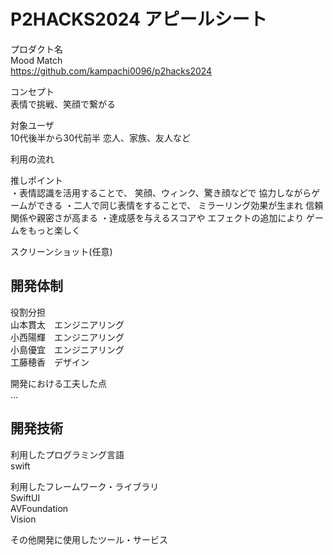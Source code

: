 # P2HACKS2024 アピールシート 

プロダクト名  
Mood Match  
https://github.com/kampachi0096/p2hacks2024

コンセプト  
表情で挑戦、笑顔で繋がる

対象ユーザ  
10代後半から30代前半
恋人、家族、友人など

利用の流れ  


推しポイント  
・表情認識を活用することで、
笑顔、ウィンク、驚き顔などで
協力しながらゲームができる
・二人で同じ表情をすることで、
ミラーリング効果が生まれ
信頼関係や親密さが高まる
・達成感を与えるスコアや
エフェクトの追加により
ゲームをもっと楽しく

スクリーンショット(任意)  

## 開発体制  

役割分担  
山本貫太　エンジニアリング  
小西陽輝　エンジニアリング  
小島優宜　エンジニアリング  
工藤穂香　デザイン  

開発における工夫した点  
...  

## 開発技術 

利用したプログラミング言語  
swift

利用したフレームワーク・ライブラリ  
SwiftUI  
AVFoundation  
Vision  

その他開発に使用したツール・サービス

